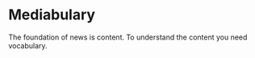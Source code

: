 Mediabulary
===========

The foundation of news is content. To understand the content you need vocabulary.
